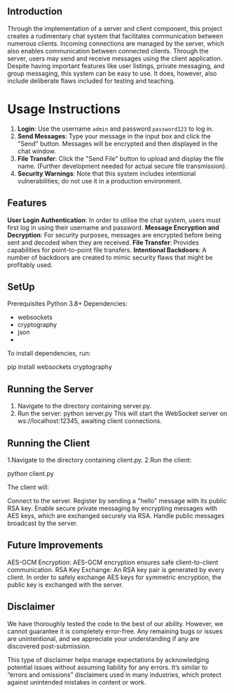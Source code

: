 ## Introduction
Through the implementation of a server and client component, this project creates a rudimentary chat system that facilitates communication between numerous clients. Incoming connections are managed by the server, which also enables communication between connected clients. Through the server, users may send and receive messages using the client application. Despite having important features like user listings, private messaging, and group messaging, this system can be easy to use. It does, however, also include deliberate flaws included for testing and teaching.

# Usage Instructions
1. **Login**: Use the username `admin` and password `password123` to log in.
2. **Send Messages**: Type your message in the input box and click the "Send" button. Messages will be encrypted and then displayed in the chat window.
3. **File Transfer**: Click the "Send File" button to upload and display the file name. (Further development needed for actual secure file transmission).
4. **Security Warnings**: Note that this system includes intentional vulnerabilities; do not use it in a production environment.

## Features
**User Login Authentication**: In order to utilise the chat system, users must first log in using their username and password.
**Message Encryption and Decryption**: For security purposes, messages are encrypted before being sent and decoded when they are received.
**File Transfer**: Provides capabilities for point-to-point file transfers.
**Intentional Backdoors**: A number of backdoors are created to mimic security flaws that might be profitably used.

## SetUp
Prerequisites
Python 3.8+
Dependencies:
- websockets
- cryptography
- json
- 
To install dependencies, run:

pip install websockets cryptography

## Running the Server
1. Navigate to the directory containing server.py.
2. Run the server:
python server.py
This will start the WebSocket server on ws://localhost:12345, awaiting client connections.

## Running the Client
1.Navigate to the directory containing client.py.
2.Run the client:

python client.py

The client will:

Connect to the server.
Register by sending a "hello" message with its public RSA key.
Enable secure private messaging by encrypting messages with AES keys, which are exchanged securely via RSA.
Handle public messages broadcast by the server.



## Future Improvements
AES-GCM Encryption: AES-GCM encryption ensures safe client-to-client communication.
RSA Key Exchange: An RSA key pair is generated by every client. In order to safely exchange AES keys for symmetric encryption, the public key is exchanged with the server.


## Disclaimer
We have thoroughly tested the code to the best of our ability. However, we cannot guarantee it is completely error-free. Any remaining bugs or issues are unintentional, and we appreciate your understanding if any are discovered post-submission.

This type of disclaimer helps manage expectations by acknowledging potential issues without assuming liability for any errors. It’s similar to “errors and omissions” disclaimers used in many industries, which protect against unintended mistakes in content or work​.
